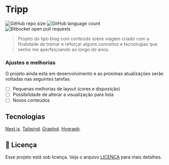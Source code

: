 # Tripp

![GitHub repo size](https://img.shields.io/github/repo-size/alexsolda/tripp?style=for-the-badge)
![GitHub language count](https://img.shields.io/github/languages/count/alexsolda/tripp?style=for-the-badge)
![Bitbucket open pull requests](https://img.shields.io/bitbucket/pr-raw/alexsolda/tripp?style=for-the-badge)


> Projeto do tipo blog com conteúdo sobre viagem criado com a finalidade de treinar e reforçar alguns conceitos e tecnologias que venho me aperfeiçoando ao longo do anos.

### Ajustes e melhorias

O projeto ainda está em desenvolvimento e as próximas atualizações serão voltadas nas seguintes tarefas:

- [ ] Pequenas melhorias de layout (cores e disposição)
- [ ] Possibilidade de alterar a visualização para lista
- [ ] Novos conteúdos

## Tecnologias

[Next.js](https://nextjs.org/).
[Tailwind](https://tailwindcss.com/).
[Graphql](https://graphql.org/).
[Hygraph](https://hygraph.com/).

## 📝 Licença

Esse projeto está sob licença. Veja o arquivo [LICENÇA](LICENSE.md) para mais detalhes.

